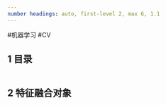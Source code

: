 ```yaml
---
number headings: auto, first-level 2, max 6, 1.1
---
```

#机器学习 #CV 

## 1 目录

```toc
```

## 2 特征融合对象














